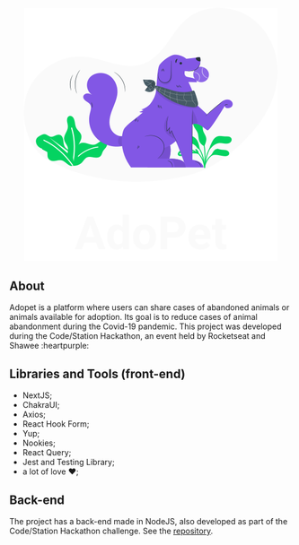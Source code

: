 <h4 align="center">
  <img src="./public/logo.svg"/><br>
</h4>

## About
Adopet is a platform where users can share cases of abandoned animals or animals available for adoption. Its goal is to reduce cases of animal abandonment during the Covid-19 pandemic. This project was developed during the Code/Station Hackathon, an event held by Rocketseat and Shawee :heartpurple:

## Libraries and Tools (front-end)
  - NextJS;
  - ChakraUI;
  - Axios;
  - React Hook Form;
  - Yup;
  - Nookies;
  - React Query;
  - Jest and Testing Library;
  - a lot of love :heart:;
  
## Back-end
The project has a back-end made in NodeJS, also developed as part of the Code/Station Hackathon challenge. See the [repository](https://github.com/luispaulopinto/adopet-server). 
